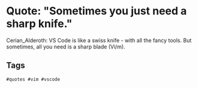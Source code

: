 # Quote: "Sometimes you just need a sharp knife."

Cerian_Alderoth: VS Code is like a swiss knife - with all the fancy
tools. But sometimes, all you need is a sharp blade (Vi/m).

## Tags

    #quotes #vim #vscode
